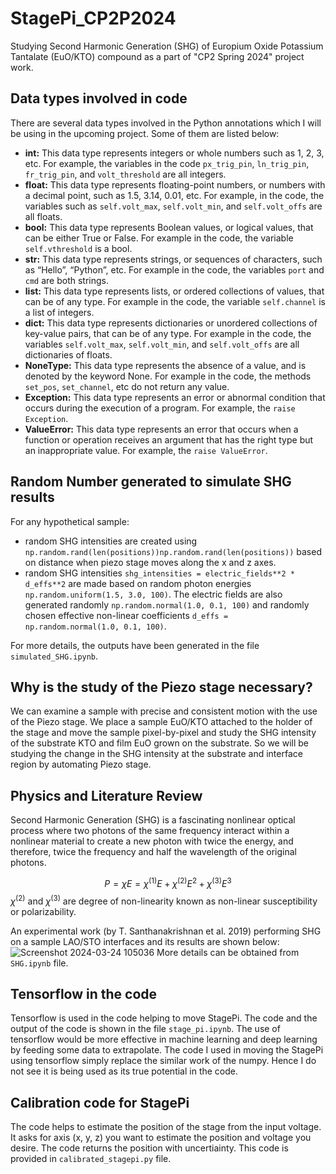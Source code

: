 # StagePi_CP2P2024
Studying Second Harmonic Generation (SHG) of Europium Oxide Potassium Tantalate (EuO/KTO) compound as a part of "CP2 Spring 2024" project work.

## Data types involved in code
There are several data types involved in the Python annotations which I will be using in the upcoming project. Some of them are listed below:
- **int:** This data type represents integers or whole numbers such as 1, 2, 3, etc. For example, the variables in the code `px_trig_pin`, `ln_trig_pin`, `fr_trig_pin`, and `volt_threshold` are all integers.
- **float:** This data type represents floating-point numbers, or numbers with a decimal point, such as 1.5, 3.14, 0.01, etc. For example, in the code, the variables such as `self.volt_max`, `self.volt_min`, and `self.volt_offs` are all floats.
- **bool:** This data type represents Boolean values, or logical values, that can be either True or False. For example in the code, the variable `self.vthreshold` is a bool.
- **str:** This data type represents strings, or sequences of characters, such as “Hello”, “Python”, etc. For example in the code, the variables `port` and `cmd` are both strings.
- **list:** This data type represents lists, or ordered collections of values, that can be of any type. For example in the code, the variable `self.channel` is a list of integers.
- **dict:** This data type represents dictionaries or unordered collections of key-value pairs, that can be of any type. For example in the code, the variables `self.volt_max`, `self.volt_min`, and `self.volt_offs` are all dictionaries of floats.
- **NoneType:** This data type represents the absence of a value, and is denoted by the keyword None. For example in the code, the methods `set_pos`, `set_channel`, etc do not return any value.
- **Exception:** This data type represents an error or abnormal condition that occurs during the execution of a program. For example, the `raise Exception`.
- **ValueError:** This data type represents an error that occurs when a function or operation receives an argument that has the right type but an inappropriate value. For example, the `raise ValueError`.

## Random Number generated to simulate SHG results
For any hypothetical sample: 
- random SHG intensities are created using `np.random.rand(len(positions))np.random.rand(len(positions))` based on distance when piezo stage moves along the x and z axes.
- random SHG intensities `shg_intensities = electric_fields**2 * d_effs**2` are made based on random photon energies `np.random.uniform(1.5, 3.0, 100)`. The electric fields are also generated randomly `np.random.normal(1.0, 0.1, 100)` and randomly chosen effective non-linear coefficients `d_effs = np.random.normal(1.0, 0.1, 100)`.

For more details, the outputs have been generated in the file `simulated_SHG.ipynb`.

## Why is the study of the Piezo stage necessary?
We can examine a sample with precise and consistent motion with the use of the Piezo stage. We place a sample EuO/KTO attached to the holder of the stage and move the sample pixel-by-pixel and study the SHG intensity of the substrate KTO and film EuO grown on the substrate. So we will be studying the change in the SHG intensity at the substrate and interface region by automating Piezo stage.

## Physics and Literature Review
Second Harmonic Generation (SHG) is a fascinating nonlinear optical process where two photons of the same frequency interact within a nonlinear material to create a new photon with twice the energy, and therefore, twice the frequency and half the wavelength of the original photons.

$$P  = \chi E = \chi^{(1)} E + \chi^{(2)} E^2 + \chi^{(3)} E^3$$
$\chi^{(2)}$ and $\chi^{(3)}$ are degree of non-linearity known as non-linear susceptibility or polarizability.

An experimental work (by T. Santhanakrishnan et al. 2019) performing SHG on a sample LAO/STO interfaces and its results are shown below:
![Screenshot 2024-03-24 105036](https://github.com/s4il3sh/StagePi_CP2P2024/assets/144289804/400bd371-24af-44f5-98f7-7b1dd1d08043)
More details can be obtained from `SHG.ipynb` file.

## Tensorflow in the code
Tensorflow is used in the code helping to move StagePi. The code and the output of the code is shown in the file `stage_pi.ipynb`. The use of tensorflow would be more effective in machine learning and deep learning by feeding some data to extrapolate. The code I used in moving the StagePi using tensorflow simply replace the similar work of the numpy. Hence I do not see it is being used as its true potential in the code.

## Calibration code for StagePi
The code helps to estimate the position of the stage from the input voltage. It asks for axis (x, y, z) you want to estimate the position and voltage you desire. The code returns the position with uncertiainty. This code is provided in `calibrated_stagepi.py` file.